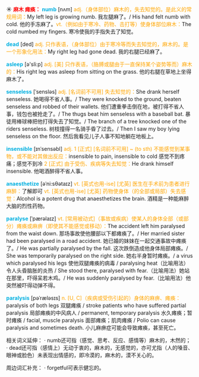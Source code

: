 ☀ <font color="red">**麻木 瘫痪：**</font>
<font color="sky blue">**numb**</font> [nʌm] 
<font color="orange">adj.（身体部位）麻木的，失去知觉的。是此义的常规用词：</font>My left leg is growing numb. 我左腿麻了。/ His hand felt numb with cold. 他的手冻麻了。<font color="orange">vt.（例如由于寒冷、药物、击打等）使身体部位麻木：</font>The cold numbed my fingers. 寒冷使我的手指失去了知觉。

<font color="sky blue">**dead**</font> [ded] 
<font color="orange">adj. 只作表语，（身体部位）由于寒冷等而失去知觉的，麻木的。是一个形象化用法：</font>My right leg had gone dead. 我的右腿已经麻了。

<font color="sky blue">**asleep**</font> [ə'sli:p] 
<font color="orange">adj. [美] 只作表语，（胳膊或腿由于一直保持某个姿势等而）麻木的：</font>His right leg was asleep from sitting on the grass. 他的右腿在草地上坐得麻木了。
           
<font color="sky blue">**senseless**</font> [ˈsensləs]
<font color="orange">adj. [名词前不可用] 失去知觉的：</font>She drank herself senseless. 她喝得不省人事。/ They were knocked to the ground, beaten senseless and robbed of their wallets. 他们遭重拳击倒在地，被打得不省人事，钱包也被抢走了。/ The thugs beat him senseless with a baseball bat. 暴徒用棒球棒把他打得失去了知觉。/ The branch of a tree knocked one of the riders senseless. 树枝撞得一名骑手昏了过去。/ Then I saw my boy lying senseless on the floor. 然后我看见儿子人事不知地躺在地板上。

<font color="sky blue">**insensible**</font> [ɪnˈsensəbl]
<font color="orange">adj. 1 [正式] [名词前不可用] ~ (to sth) 不能感觉到某事物，或不能对其做出反应：</font>insensible to pain, insensible to cold 感觉不到疼痛；感觉不到冷 <font color="orange">2 [正式] 由于受伤、疾病等失去知觉：</font>He drank himself insensible. 他喝酒醉得不省人事。

<font color="sky blue">**anaesthetize**</font> [əˈni:sθətaɪz]
<font color="orange">vt. [英式也用-ise] [尤英] 医生在手术前为患者进行麻醉：</font>了解即可 <font color="orange">vt. [英式也用-ise] [尤英] 药物使身体（的全部或局部）失去感觉：</font>Alcohol is a potent drug that anaesthetizes the brain. 酒精是一种能麻醉大脑的烈性药物。

<font color="sky blue">**paralyse**</font> [ˈpærəlaɪz]
<font color="orange">vt. [常用被动式]（事故或疾病）使某人的身体全部（或部分）瘫痪或麻痹（即使其不能感觉或移动）：</font>The accident left him paralysed from the waist down. 那场事故使他腰部以下都瘫痪了。/ Her married sister had been paralysed in a road accident. 她已婚的妹妹在一起交通事故中瘫痪了。/ He was partially paralysed by the fall. 这次跌倒造成他身体局部瘫痪。/ She was temporarily paralysed on the right side. 她右半身暂时瘫痪。/ a virus which paralysed his legs 使他双腿瘫痪的病毒 / paralysing heat（比喻用法）令人头昏脑胀的炎热 / She stood there, paralysed with fear.（比喻用法）她站在那里，吓得呆若木鸡。/ He was suddenly paralysed by fear.（比喻用法）他突然被吓得动弹不得。

<font color="sky blue">**paralysis**</font> [pəˈræləsɪs]
<font color="orange">n. [U, C]（疾病或受伤引起的）身体的麻痹、瘫痪：</font>paralysis of both legs 双腿瘫痪 / stroke patients who have suffered partial paralysis 局部瘫痪的中风病人 / permanent, temporary paralysis 水久瘫痪；暂时瘫痪 / facial, muscle paralysis 面部瘫痪；肌肉瘫痪 / Polio can cause paralysis and sometimes death. 小儿麻痹症可能会导致瘫痪，甚至死亡。

相关词义延伸：
· numb还可指（感觉、思考、反应、感情等）麻木的，木然的；
· dead还可指（感情上）无动于衷的，麻木的，无感觉的，亦可尤指（人的嗓音、眼神或脸色）未表现出情感的，即冷漠的，麻木的，漠不关心的。

周边词汇补充：
· forgetful可表示健忘的。
